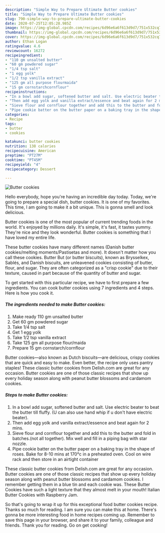 ```yaml
---
description: "Simple Way to Prepare Ultimate Butter cookies"
title: "Simple Way to Prepare Ultimate Butter cookies"
slug: 790-simple-way-to-prepare-ultimate-butter-cookies
date: 2020-07-25T12:05:28.985Z
image: https://img-global.cpcdn.com/recipes/6d96e6a6f613d9d7/751x532cq70/butter-cookies-recipe-main-photo.jpg
thumbnail: https://img-global.cpcdn.com/recipes/6d96e6a6f613d9d7/751x532cq70/butter-cookies-recipe-main-photo.jpg
cover: https://img-global.cpcdn.com/recipes/6d96e6a6f613d9d7/751x532cq70/butter-cookies-recipe-main-photo.jpg
author: Ethan Logan
ratingvalue: 4.6
reviewcount: 16272
recipeingredient:
- "110 gm unsalted butter"
- "60 gm powdered sugar"
- "1/4 tsp salt"
- "1 egg yolk"
- "1/2 tsp vanilla extract"
- "125 gm all purpose flourmaida"
- "15 gm cornstarchcornflour"
recipeinstructions:
- "In a bowl add sugar, softened butter and salt. Use electric beater to beat the butter till fluffy. (U can also use hand whip if u don&#39;t have electric beater)."
- "Then add egg yolk and vanilla extract/essence and beat again for 2 mins."
- "Sieve flour and cornflour together and add this to the butter and fold in batches.(not all together). Mix well and fill in a piping bag with star nozzle."
- "Pipe cookie batter on the butter paper on a baking tray in the shape of roses. Bake for 8-10 mins at 170°c in a preheated oven. Cool on wire rack and then store in an airtight container"
categories:
- Recipe
tags:
- butter
- cookies

katakunci: butter cookies 
nutrition: 138 calories
recipecuisine: American
preptime: "PT27M"
cooktime: "PT45M"
recipeyield: "4"
recipecategory: Dessert

---
```



![Butter cookies](https://img-global.cpcdn.com/recipes/6d96e6a6f613d9d7/751x532cq70/butter-cookies-recipe-main-photo.jpg)

Hello everybody, hope you're having an incredible day today. Today, we're going to prepare a special dish, butter cookies. It is one of my favorites. This time, I am going to make it a bit unique. This is gonna smell and look delicious.

Butter cookies is one of the most popular of current trending foods in the world. It's enjoyed by millions daily. It's simple, it's fast, it tastes yummy. They're nice and they look wonderful. Butter cookies is something that I have loved my entire life.

These butter cookies have many different names (Danish butter cookies/melting moments/Pastisetas and more). It doesn&#39;t matter how you call these cookies. Butter But (or butter biscuits), known as Brysselkex, Sablés, and Danish biscuits, are unleavened cookies consisting of butter, flour, and sugar. They are often categorized as a &#34;crisp cookie&#34; due to their texture, caused in part because of the quantity of butter and sugar.


To get started with this particular recipe, we have to first prepare a few ingredients. You can cook butter cookies using 7 ingredients and 4 steps. Here is how you cook it.

<!--inarticleads1-->

##### The ingredients needed to make Butter cookies:

1. Make ready 110 gm unsalted butter
1. Get 60 gm powdered sugar
1. Take 1/4 tsp salt
1. Get 1 egg yolk
1. Take 1/2 tsp vanilla extract
1. Take 125 gm all purpose flour/maida
1. Prepare 15 gm cornstarch/cornflour


Butter cookies—also known as Dutch biscuits—are delicious, crispy cookies that are quick and easy to make. Even better, the recipe only uses pantry staples! These classic butter cookies from Delish.com are great for any occasion. Butter cookies are one of those classic recipes that show up every holiday season along with peanut butter blossoms and cardamom cookies. 

<!--inarticleads2-->

##### Steps to make Butter cookies:

1. In a bowl add sugar, softened butter and salt. Use electric beater to beat the butter till fluffy. (U can also use hand whip if u don&#39;t have electric beater).
1. Then add egg yolk and vanilla extract/essence and beat again for 2 mins.
1. Sieve flour and cornflour together and add this to the butter and fold in batches.(not all together). Mix well and fill in a piping bag with star nozzle.
1. Pipe cookie batter on the butter paper on a baking tray in the shape of roses. Bake for 8-10 mins at 170°c in a preheated oven. Cool on wire rack and then store in an airtight container


These classic butter cookies from Delish.com are great for any occasion. Butter cookies are one of those classic recipes that show up every holiday season along with peanut butter blossoms and cardamom cookies. I remember getting them in a blue tin and each cookie was. These Butter Cookies have such a light texture that they almost melt in your mouth! Italian Butter Cookies with Raspberry Jam. 

So that's going to wrap it up for this exceptional food butter cookies recipe. Thanks so much for reading. I am sure you can make this at home. There's gonna be more interesting food in home recipes coming up. Remember to save this page in your browser, and share it to your family, colleague and friends. Thank you for reading. Go on get cooking!

